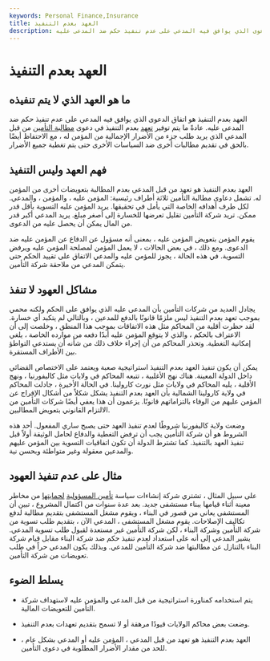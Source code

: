 ```yaml
---
keywords: Personal Finance,Insurance
title: العهد بعدم التنفيذ
description: العهد بعدم التنفيذ هو اتفاق الدعوى الذي يوافق فيه المدعي على عدم تنفيذ حكم ضد المدعى عليه.
---
```


# العهد بعدم التنفيذ
## ما هو العهد الذي لا يتم تنفيذه

العهد بعدم التنفيذ هو اتفاق الدعوى الذي يوافق فيه المدعي على عدم تنفيذ حكم ضد المدعى عليه. عادةً ما يتم توفير [تعهد](/covenant) بعدم التنفيذ في دعوى [مطالبة التأمين](/insurance_claim) من قبل المدعي الذي يريد طلب جزء من الأضرار الإجمالية من المؤمن له ، مع الاحتفاظ أيضًا بالحق في تقديم مطالبات أخرى ضد السياسات الأخرى حتى يتم تغطية جميع الأضرار.

## فهم العهد وليس التنفيذ

العهد بعدم التنفيذ هو تعهد من قبل المدعي بعدم المطالبة بتعويضات أخرى من المؤمن له. تشمل دعاوى مطالبة التأمين ثلاثة أطراف رئيسية: المؤمن عليه ، والمؤمن ، والمدعي. لكل طرف أهدافه الخاصة التي يأمل في تحقيقها. يريد المؤمن عليه التسوية بأقل قدر ممكن. تريد شركة التأمين تقليل تعرضها للخسارة إلى أصغر مبلغ. يريد المدعي أكبر قدر من المال يمكن أن يحصل عليه من الدعوى.

يقوم المؤمن بتعويض المؤمن عليه ، بمعنى أنه مسؤول عن الدفاع عن المؤمن عليه ضد الدعوى. ومع ذلك ، في بعض الحالات ، لا يعمل المؤمن لمصلحة المؤمن عليه ويرفض التسوية. في هذه الحالة ، يجوز للمؤمن عليه والمدعي الاتفاق على تقييد الحكم حتى يتمكن المدعي من ملاحقة شركة التأمين.

## مشاكل العهود لا تنفذ

يجادل العديد من شركات التأمين بأن المدعى عليه الذي يوافق على الحكم ولكنه محمي بموجب تعهد بعدم التنفيذ ليس ملزمًا قانونًا بالدفع للمدعين ، وبالتالي لم يتكبد أي خسارة. لقد حظرت أقلية من المحاكم مثل هذه الاتفاقات بموجب هذا المنطق ، وخلصت إلى أن الاعتراف بالحكم ، والذي لا يتوقع المؤمن عليه أبدًا دفعه من موارده الخاصة ، يلغي إمكانية التغطية. وتحذر المحاكم من أن إجراء خلاف ذلك من شأنه أن يستدعي التواطؤ بين الأطراف المستقرة.

يمكن أن يكون تنفيذ العهد بعدم التنفيذ استراتيجية صعبة ويعتمد على الاختصاص القضائي داخل الدولة المعينة. هناك نهج الأغلبية ، تتبعه المحاكم في ولايات مثل كاليفورنيا ، ونهج الأقلية ، يليه المحاكم في ولايات مثل نورث كارولينا. في الحالة الأخيرة ، جادلت المحاكم في ولاية كارولينا الشمالية بأن العهد بعدم التنفيذ يشكل شكلاً من أشكال الإفراج عن المؤمن عليهم من الوفاء بالتزاماتهم قانونًا. يزعمون أن هذا يعفي أيضًا شركات التأمين من الالتزام القانوني بتعويض المطالبين.

وضعت ولاية كاليفورنيا شروطًا لعدم تنفيذ العهد حتى يصبح ساري المفعول. أحد هذه الشروط هو أن شركة التأمين يجب أن ترفض التغطية والدفاع لحامل الوثيقة أولاً قبل تنفيذ العهد بالتنفيذ. كما تشترط الدولة أن تكون اتفاقيات التسوية بين المؤمن عليهم والمدعين معقولة وغير متواطئة وبحسن نية.

## مثال على عدم تنفيذ العهود

على سبيل المثال ، تشتري شركة إنشاءات سياسة [تأمين المسؤولية](/liability_insurance) [لحمايتها](/liability_insurance) من مخاطر معينة أثناء قيامها ببناء مستشفى جديد. بعد عدة سنوات من اكتمال المشروع ، تبين أن المستشفى يعاني من قصور في البناء ، ويقوم مشغل المستشفى بتقديم مطالبة لدفع تكاليف الإصلاحات. يقوم مشغل المستشفى ، المدعي الآن ، بتقديم طلب تسوية من شركة التأمين وشركة البناء ، لكن شركة التأمين غير مستعدة لقبول طلب تسوية المدعي. يشير المدعي إلى أنه على استعداد لعدم تنفيذ حكم ضد شركة البناء مقابل قيام شركة البناء بالتنازل عن مطالبتها ضد شركة التأمين للمدعي. وبذلك يكون المدعي حراً في طلب تعويضات من شركة التأمين.

## يسلط الضوء

- يتم استخدامه كمناورة استراتيجية من قبل المدعي والمؤمن عليه لاستهداف شركة التأمين للتعويضات المالية.

- وضعت بعض محاكم الولايات قيودًا مرهقة أو لا تسمح بتقديم تعهدات بعدم التنفيذ.

- العهد بعدم التنفيذ هو تعهد من قبل المدعي ، المؤمن عليه أو المدعي بشكل عام ، للحد من مقدار الأضرار المطلوبة في دعوى التأمين.

